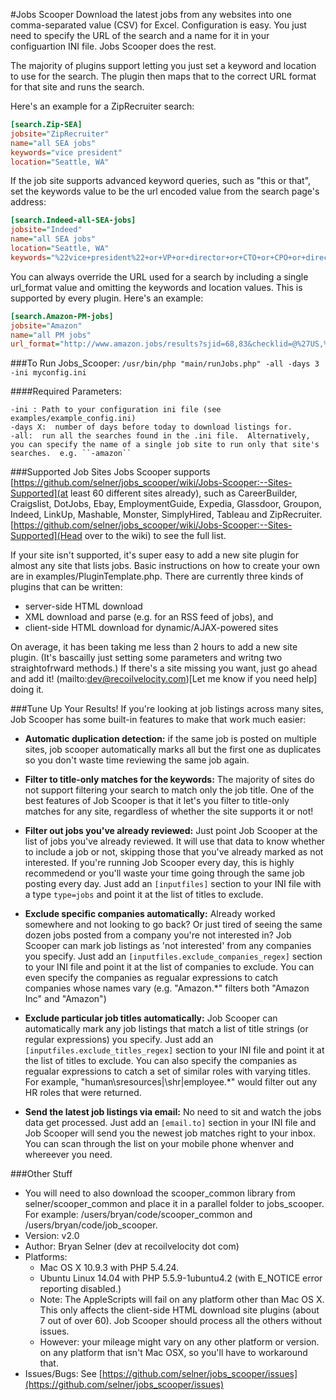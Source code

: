 #Jobs Scooper 
Download the latest jobs from any websites into one comma-separated value (CSV) for Excel.  Configuration is easy.  You just need to specify the URL of the search and a name for it in your configuartion INI file.  Jobs Scooper does the rest.

The majority of plugins support letting you just set a keyword and location to use for the search.  The plugin then maps that to the correct URL format for that site and runs the search.

Here's an example for a ZipRecruiter search: 
```INI
[search.Zip-SEA]    
jobsite="ZipRecruiter"        
name="all SEA jobs"        
keywords="vice president"        
location="Seattle, WA"        
```
If the job site supports advanced keyword queries, such as "this or that", set the keywords value to be the url encoded value from the search page's address:
```INI
[search.Indeed-all-SEA-jobs]        
jobsite="Indeed"        
name="all SEA jobs"        
location="Seattle, WA"
keywords="%22vice+president%22+or+VP+or+director+or+CTO+or+CPO+or+director%22"        
```
You can always override the URL used for a search by including a single url_format value and omitting the keywords and location values.  This is supported by every plugin.
Here's an example:
```INI
[search.Amazon-PM-jobs]        
jobsite="Amazon"        
name="all PM jobs"        
url_format="http://www.amazon.jobs/results?sjid=68,83&checklid=@%27US,%20WA,%20Seattle%27&cname=%27US,%20WA,%20Seattle%27"
```

###To Run Jobs_Scooper:
``/usr/bin/php "main/runJobs.php" -all -days 3 -ini myconfig.ini``

####Required Parameters:
```man
-ini : Path to your configuration ini file (see examples/example_config.ini) 
-days X:  number of days before today to download listings for. 
-all:  run all the searches found in the .ini file.  Alternatively, you can specify the name of a single job site to run only that site's searches.  e.g. ``-amazon``
```

###Supported Job Sites
Jobs Scooper supports [https://github.com/selner/jobs_scooper/wiki/Jobs-Scooper:--Sites-Supported](at least 60 different sites already), such as CareerBuilder, Craigslist, DotJobs, Ebay, EmploymentGuide, Expedia, Glassdoor, Groupon, Indeed, LinkUp, Mashable, Monster,  SimplyHired, Tableau and ZipRecruiter.  [https://github.com/selner/jobs_scooper/wiki/Jobs-Scooper:--Sites-Supported](Head over to the wiki) to see the full list.

If your site isn't supported, it's super easy to add a new site plugin for almost any site that lists jobs.  Basic instructions on how to create your own are in examples/PluginTemplate.php.  There are currently three kinds of plugins that can be written:
* server-side HTML download
* XML download and parse (e.g. for an RSS feed of jobs), and
* client-side HTML download for dynamic/AJAX-powered sites

On average, it has been taking me less than 2 hours to add a new site plugin. (It's bascailly just setting some parameters and writng two straightofrward methods.)  If there's a site missing you want, just go ahead and add it!  (mailto:dev@recoilvelocity.com)[Let me know if you need help] doing it.


###Tune Up Your Results! 
If you're looking at job listings across many sites, Job Scooper has some built-in features to make that work much easier:

* **Automatic duplication detection:**  if the same job is posted on multiple sites, job scooper automatically marks all but the first one as duplicates so you don't waste time reviewing the same job again. 

* **Filter to title-only matches for the keywords:**  The majority of sites do not support filtering your search to match only the job title.  One of the best features of Job Scooper is that it let's you filter to title-only matches for any site, regardless of whether the site supports it or not!

* **Filter out jobs you've already reviewed:** Just point Job Scooper at the list of jobs you've already reviewed.  It will use that data to know whether to include a job or not, skipping those that you've already marked as not interested.  If you're running Job Scooper every day, this is highly recommedend or you'll waste your time going through the same job posting every day.    Just add an ``[inputfiles]`` section to your INI file with a type ``type=jobs`` and point it at the list of titles to exclude.  

* **Exclude specific companies automatically:** Already worked somewhere and not looking to go back?  Or just tired of seeing the same dozen jobs posted from a company you're not interested in?  Job Scooper can mark job listings as 'not interested' from any companies you specify.   Just add an ``[inputfiles.exclude_companies_regex]`` section to your INI file and point it at the list of companies to exclude.  You can even specify the companies as regualar expressions to catch companies whose names vary (e.g. "Amazon.*" filters both "Amazon Inc" and "Amazon") 

* **Exclude particular job titles automatically:** Job Scooper can automatically mark any job listings that match a list of title strings (or regular expressions) you specify.   Just add an ``[inputfiles.exclude_titles_regex]`` section to your INI file and point it at the list of titles to exclude.  You can also specify the companies as regualar expressions to catch a set of similar roles with varying titles.  For example, "human\sresources|\shr|employee.*" would filter out any HR roles that were returned. 

* **Send the latest job listings via email:**  No need to sit and watch the jobs data get processed.  Just add an ``[email.to]`` section in your INI file and Job Scooper will send you the newest job matches right to your inbox.  You can scan through the list on your mobile phone whenver and whereever you need.



###Other Stuff
* You will need to also download the scooper_common library from selner/scooper_common and place it in a parallel folder to jobs_scooper.  For example:  /users/bryan/code/scooper_common and   /users/bryan/code/job_scooper.
* Version:  v2.0
* Author:  Bryan Selner (dev at recoilvelocity dot com)
* Platforms:  
	* Mac OS X 10.9.3 with PHP 5.4.24.  
	* Ubuntu Linux 14.04 with PHP 5.5.9-1ubuntu4.2 (with E_NOTICE error reporting disabled.)
	* Note:  The AppleScripts will fail on any platform other than Mac OS X.  This only affects the client-side HTML download site plugins (about 7 out of over 60).  Job Scooper should process all the others without issues. 
	* However:  your mileage might vary on any other platform or version. 
on any platform that isn't Mac OSX, so you'll have to workaround that.
* Issues/Bugs:  See [https://github.com/selner/jobs_scooper/issues](https://github.com/selner/jobs_scooper/issues)
